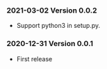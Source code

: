 ### 2021-03-02 Version 0.0.2
* Support python3 in setup.py.

### 2020-12-31 Version 0.0.1
* First release